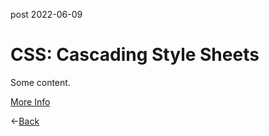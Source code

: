 post
2022-06-09
# CSS: Cascading Style Sheets

Some content.

[More Info](https://google.com/search?q=python)

&larr;[Back](index.html)